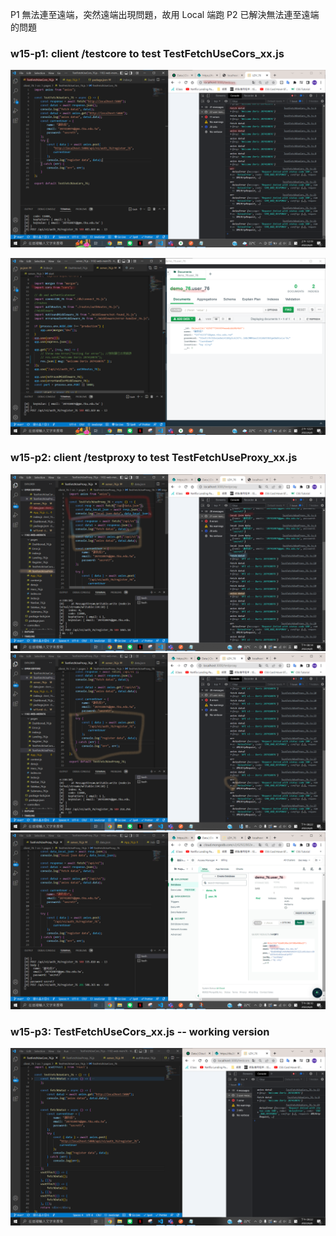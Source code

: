 P1 無法連至遠端，突然遠端出現問題，故用 Local 端跑
P2 已解決無法連至遠端的問題

### w15-p1: client /testcore to test TestFetchUseCors_xx.js

![](./p1-1.png)

![](./p1-2.png)

### w15-p2: client /testproxy to test TestFetchUseProxy_xx.js

![](./p2-1.png)
![](./p2-1-1.png)
![](./p2-2.png)

### w15-p3: TestFetchUseCors_xx.js -- working version

![](./p3.png)

